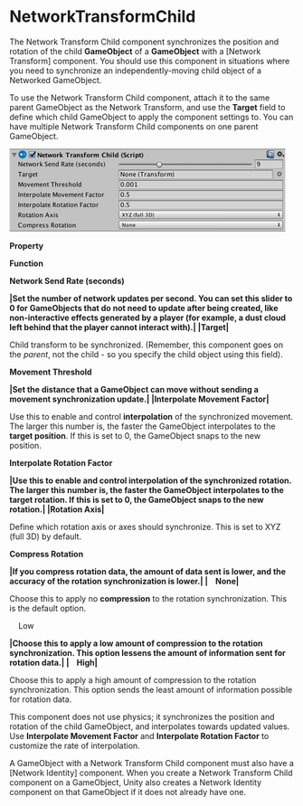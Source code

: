 # NetworkTransformChild

The Network Transform Child component synchronizes the position and rotation of
the child **GameObject** of a **GameObject** with a [Network
Transform]
component. You should use this component in situations where you need to
synchronize an independently-moving child object of a Networked GameObject.

To use the Network Transform Child component, attach it to the same parent
GameObject as the Network Transform, and use the **Target** field to define
which child GameObject to apply the component settings to. You can have multiple
Network Transform Child components on one parent GameObject.

![The Network Transform Child component](NetworkTransformChild.png)

**Property**

**Function**

**Network Send Rate (seconds)**

**\|Set the number of network updates per second. You can set this slider to 0
for GameObjects that do not need to update after being created, like
non-interactive effects generated by a player (for example, a dust cloud left
behind that the player cannot interact with).\| \|**Target**\|**

Child transform to be synchronized. (Remember, this component goes on the
*parent*, not the child - so you specify the child object using this field).

**Movement Threshold**

**\|Set the distance that a GameObject can move without sending a movement
synchronization update.\| \|**Interpolate Movement Factor**\|**

Use this to enable and control **interpolation** of the synchronized movement.
The larger this number is, the faster the GameObject interpolates to the
**target position**. If this is set to 0, the GameObject snaps to the new
position.

**Interpolate Rotation Factor**

**\|Use this to enable and control interpolation of the synchronized rotation.
The larger this number is, the faster the GameObject interpolates to the target
rotation. If this is set to 0, the GameObject snaps to the new rotation.\|
\|**Rotation Axis**\|**

Define which rotation axis or axes should synchronize. This is set to XYZ (full
3D) by default.

**Compress Rotation**

**\|If you compress rotation data, the amount of data sent is lower, and the
accuracy of the rotation synchronization is lower.\| \|    None\|**

Choose this to apply no **compression** to the rotation synchronization. This is
the default option.

    Low

**\|Choose this to apply a low amount of compression to the rotation
synchronization. This option lessens the amount of information sent for rotation
data.\| \|    High\|**

Choose this to apply a high amount of compression to the rotation
synchronization. This option sends the least amount of information possible for
rotation data.

This component does not use physics; it synchronizes the position and rotation
of the child GameObject, and interpolates towards updated values. Use
**Interpolate Movement Factor** and **Interpolate Rotation Factor** to customize
the rate of interpolation.

A GameObject with a Network Transform Child component must also have a [Network
Identity] component.
When you create a Network Transform Child component on a GameObject, Unity also
creates a Network Identity component on that GameObject if it does not already
have one.
